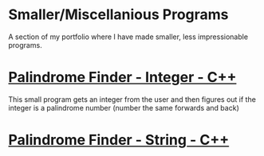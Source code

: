 # Smaller/Miscellanious Programs 
A section of my portfolio where I have made smaller, less impressionable programs.

# [Palindrome Finder - Integer - C++](https://github.com/DerkyJerky32/Misc-and-Smaller-Programs/blob/master/PalindromeFinderInteger.cpp "Derrick Demers - Palindrome (Integer)")
This small program gets an integer from the user and then figures out if the integer
is a palindrome number (number the same forwards and back)

# [Palindrome Finder - String - C++](https://github.com/DerkyJerky32/Misc-and-Smaller-Programs/blob/master/PalindromeFinderString.cpp "Derrick Demers - Palindrome (String)")
